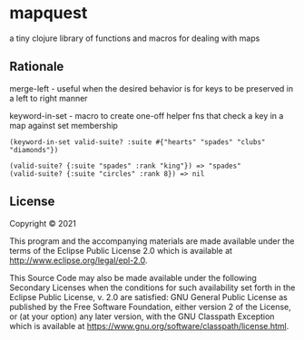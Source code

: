 # mapquest

a tiny clojure library of functions and macros for dealing with maps

## Rationale

merge-left - useful when the desired behavior is for keys to be preserved in a left to right manner


keyword-in-set - macro to create one-off helper fns that check a key in a map against set membership

```
(keyword-in-set valid-suite? :suite #{"hearts" "spades" "clubs" "diamonds"})

(valid-suite? {:suite "spades" :rank "king"}) => "spades"
(valid-suite? {:suite "circles" :rank 8}) => nil 
```



## License

Copyright © 2021 

This program and the accompanying materials are made available under the
terms of the Eclipse Public License 2.0 which is available at
http://www.eclipse.org/legal/epl-2.0.

This Source Code may also be made available under the following Secondary
Licenses when the conditions for such availability set forth in the Eclipse
Public License, v. 2.0 are satisfied: GNU General Public License as published by
the Free Software Foundation, either version 2 of the License, or (at your
option) any later version, with the GNU Classpath Exception which is available
at https://www.gnu.org/software/classpath/license.html.
